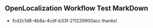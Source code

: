 ## OpenLocalization Workflow Test MarkDown
* fcd2c1d8-4b8a-4cdf-b33f-211229900acc thanks!

<!--HONumber=Aug16_HO4-->


